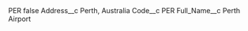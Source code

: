 <?xml version="1.0" encoding="UTF-8"?>
<CustomMetadata xmlns="http://soap.sforce.com/2006/04/metadata" xmlns:xsi="http://www.w3.org/2001/XMLSchema-instance" xmlns:xsd="http://www.w3.org/2001/XMLSchema">
    <label>PER</label>
    <protected>false</protected>
    <values>
        <field>Address__c</field>
        <value xsi:type="xsd:string">Perth, Australia</value>
    </values>
    <values>
        <field>Code__c</field>
        <value xsi:type="xsd:string">PER</value>
    </values>
    <values>
        <field>Full_Name__c</field>
        <value xsi:type="xsd:string">Perth Airport</value>
    </values>
</CustomMetadata>
